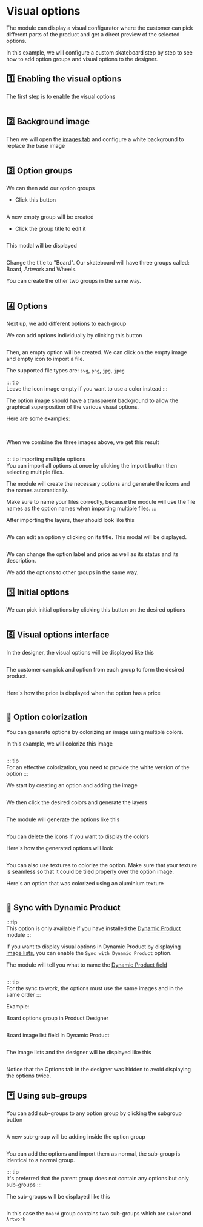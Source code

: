 # Visual options

The module can display a visual configurator where the customer can pick different parts of the
product and get a direct preview of the selected options.

In this example, we will configure a custom skateboard step by step to see how to add option groups
and visual options to the designer.

## :one: Enabling the visual options

The first step is to enable the visual options

<img srcset="/productdesigner/images/visual-options-enable.jpg 2x">

## :two: Background image

Then we will open the [images tab](product-config/07-images.md) and configure a white background to
replace the base image

<img srcset="/productdesigner/images/visual-bg.jpg 2x">

## :three: Option groups

We can then add our option groups

- Click this button

<img srcset="/productdesigner/images/visual-add-group.jpg 2x" class="border">

A new empty group will be created

- Click the group title to edit it

<img srcset="/productdesigner/images/new-group.jpg 2x" class="border">

This modal will be displayed

<img srcset="/productdesigner/images/group-visual-edit.jpg 2x" class="border">

Change the title to "Board". Our skateboard will have three groups called: Board, Artwork and
Wheels.

You can create the other two groups in the same way.

<img srcset="/productdesigner/images/visual-groups.jpg 2x">

## :four: Options

Next up, we add different options to each group

We can add options individually by clicking this button

<img srcset="/productdesigner/images/layer-btn.jpg 2x">

Then, an empty option will be created. We can click on the empty image and empty icon to import a
file.

The supported file types are: `svg`, `png`, `jpg`, `jpeg`

::: tip  
Leave the icon image empty if you want to use a color instead
:::

The option image should have a transparent background to allow the graphical superposition of the
various visual options.

Here are some examples:

<img srcset="/productdesigner/images/visual-options/retro.png 2x" class="transparent border">

<img srcset="/productdesigner/images/visual-options/mountains.png 2x" class="transparent border">

<img srcset="/productdesigner/images/visual-options/blue.png 2x" class="transparent border">

When we combine the three images above, we get this result

<img srcset="/productdesigner/images/visual-options/result.png 2x" class="border">

::: tip Importing multiple options  
You can import all options at once by clicking the import button then selecting multiple files.  
<img srcset="/productdesigner/images/visual-options/import-btn.jpg 2x">

The module will create the necessary options and generate the icons and the names automatically.

Make sure to name your files correctly, because the module will use the file names as the option
names when importing multiple files.
:::

After importing the layers, they should look like this

<img srcset="/productdesigner/images/visual-options/options.jpg 2x" class="border">

We can edit an option y clicking on its title. This modal will be displayed.

<img srcset="/productdesigner/images/visual-options/option-modal.jpg 2x" class="border">

We can change the option label and price as well as its status and its description.

We add the options to other groups in the same way.

## :five: Initial options

We can pick initial options by clicking this button on the desired options

<img srcset="/productdesigner/images/visual-options/initial-options.jpg 2x">

## :six: Visual options interface

In the designer, the visual options will be displayed like this

<img srcset="/productdesigner/images/visual-options/visual-options-display.jpg 2x">

The customer can pick and option from each group to form the desired product.

<img srcset="/productdesigner/images/visual-options/visual-options-display-2.jpg 2x">

Here's how the price is displayed when the option has a price

<img srcset="/productdesigner/images/visual-options/option-price.jpg 2x" class="border">

## :art: Option colorization

You can generate options by colorizing an image using multiple colors.

In this example, we will colorize this image

<img srcset="/productdesigner/images/visual-options/dial.png 2x" class="border">

::: tip  
For an effective colorization, you need to provide the white version of the option
:::

We start by creating an option and adding the image

<img srcset="/productdesigner/images/visual-options/colorize-btn.jpg 2x" class="border">

We then click the desired colors and generate the layers

<img srcset="/productdesigner/images/visual-options/colors.jpg 2x" class="padding border">

The module will generate the options like this

<img srcset="/productdesigner/images/visual-options/generated.jpg 2x">

You can delete the icons if you want to display the colors

Here's how the generated options will look

<img srcset="/productdesigner/images/visual-options/dials.jpg 2x">

You can also use textures to colorize the option. Make sure that your texture is seamless so that it
could be tiled properly over the option image.

Here's an option that was colorized using an aluminium texture

<img srcset="/productdesigner/images/visual-options/alu.jpg 2x" class="border">

## :arrows_counterclockwise: Sync with Dynamic Product

:::tip  
This option is only available if you have installed the [Dynamic Product](/dynamicproduct/) module
:::

If you want to display visual options in Dynamic Product by
displaying [image lists](/dynamicproduct/product-config/07-fields.md#image-list), you can enable
the `Sync with Dynamic Product` option.

The module will tell you what to name
the [Dynamic Product field](/dynamicproduct/product-config/07-fields.md)

<img srcset="/productdesigner/images/sync-option.jpg 2x" class="border padding">

::: tip  
For the sync to work, the options must use the same images and in the same order
:::

Example:

Board options group in Product Designer

<img srcset="/productdesigner/images/board-options-designer.jpg 2x" class="border">

Board image list field in Dynamic Product

<img srcset="/productdesigner/images/border-image-list.jpg 2x" class="border">

The image lists and the designer will be displayed like this

<img srcset="/productdesigner/images/sync-result.jpg 2x">

Notice that the Options tab in the designer was hidden to avoid displaying the options twice.

## :asterisk: Using sub-groups

You can add sub-groups to any option group by clicking the subgroup button

<img srcset="/productdesigner/images/add-subgroup.jpg 2x">

A new sub-group will be adding inside the option group

<img srcset="/productdesigner/images/new-subgroup.jpg 2x">

You can add the options and import them as normal, the sub-group is identical to a normal group.

::: tip  
It's preferred that the parent group does not contain any options but only sub-groups
:::

The sub-groups will be displayed like this

<img srcset="/productdesigner/images/subgroups-display.jpg 2x">

In this case the `Board` group contains two sub-groups which are `Color` and `Artwork`
